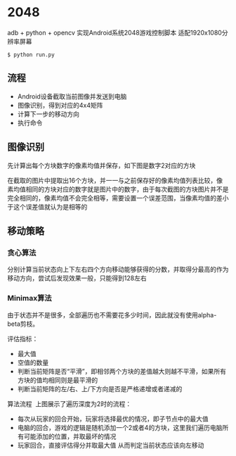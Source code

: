# 2048
adb + python + opencv
实现Android系统2048游戏控制脚本
适配1920x1080分辨率屏幕

```
$ python run.py
```

## 流程
- Android设备截取当前图像并发送到电脑
- 图像识别，得到对应的4x4矩阵
- 计算下一步的移动方向
- 执行命令

## 图像识别

先计算出每个方块数字的像素均值并保存，如下图是数字2对应的方块
![]()

在截取的图片中提取出16个方块，并一一与之前保存好的像素均值列表比较，像素均值相同的方块对应的数字就是图片中的数字，由于每次截图的方块图片并不是完全相同的，像素均值不会完全相等，需要设置一个误差范围，当像素均值的差小于这个误差值就认为是相等的
![]()

## 移动策略

### 贪心算法
分别计算当前状态向上下左右四个方向移动能够获得的分数，并取得分最高的作为移动方向，尝试后发现效果一般，只能得到128左右

### Minimax算法
由于状态并不是很多，全部遍历也不需要花多少时间，因此就没有使用alpha-beta剪枝。

评估指标：
- 最大值
- 空值的数量
- 判断当前矩阵是否“平滑”，即相邻两个方块的差值越大则越不平滑，如果所有方块的值均相同则是最平滑的
- 判断当前矩阵的左/右、上/下方向是否是严格递增或者递减的

算法流程
![]()
上图展示了遍历深度为2时的流程：
- 每次从玩家的回合开始，玩家将选择最优的情况，即子节点中的最大值
- 电脑的回合，游戏的逻辑是随机添加一个2或者4的方块，这里我们遍历电脑所有可能添加的位置，并取最坏的情况
- 玩家回合，直接评估得分并取最大值
从而判定当前状态应该向左移动